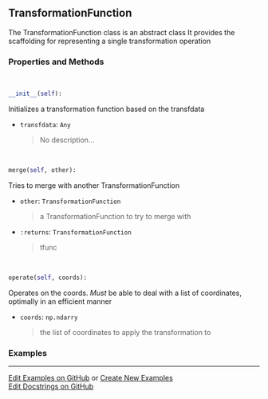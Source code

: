 ## <a id="McUtils.Coordinerds.CoordinateTransformations.TransformationFunction.TransformationFunction">TransformationFunction</a>
The TransformationFunction class is an abstract class
It provides the scaffolding for representing a single transformation operation

### Properties and Methods
<a id="McUtils.Coordinerds.CoordinateTransformations.TransformationFunction.TransformationFunction.__init__" class="docs-object-method">&nbsp;</a>
```python
__init__(self): 
```
Initializes a transformation function based on the transfdata
- `transfdata`: `Any`
    >No description...

<a id="McUtils.Coordinerds.CoordinateTransformations.TransformationFunction.TransformationFunction.merge" class="docs-object-method">&nbsp;</a>
```python
merge(self, other): 
```
Tries to merge with another TransformationFunction
- `other`: `TransformationFunction`
    >a TransformationFunction to try to merge with
- `:returns`: `TransformationFunction`
    >tfunc

<a id="McUtils.Coordinerds.CoordinateTransformations.TransformationFunction.TransformationFunction.operate" class="docs-object-method">&nbsp;</a>
```python
operate(self, coords): 
```
Operates on the coords. *Must* be able to deal with a list of coordinates, optimally in an efficient manner
- `coords`: `np.ndarry`
    >the list of coordinates to apply the transformation to

### Examples


___

[Edit Examples on GitHub](https://github.com/McCoyGroup/References/edit/gh-pages/Documentation/examples/McUtils/Coordinerds/CoordinateTransformations/TransformationFunction/TransformationFunction.md) or 
[Create New Examples](https://github.com/McCoyGroup/References/new/gh-pages/?filename=Documentation/examples/McUtils/Coordinerds/CoordinateTransformations/TransformationFunction/TransformationFunction.md) <br/>
[Edit Docstrings on GitHub](https://github.com/McCoyGroup/McUtils/edit/master/Coordinerds/CoordinateTransformations/TransformationFunction.py?message=Update%20Docs)